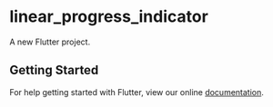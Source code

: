 # linear_progress_indicator

A new Flutter project.

## Getting Started

For help getting started with Flutter, view our online
[documentation](https://flutter.io/).
